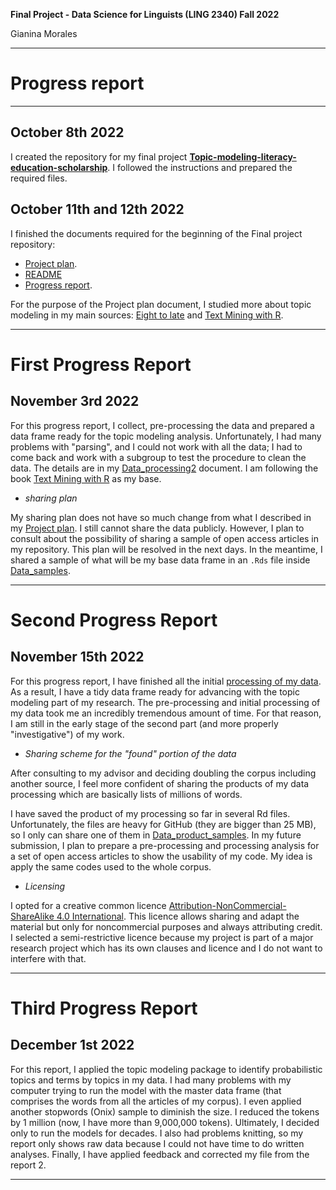 **Final Project - Data Science for Linguists (LING 2340) Fall 2022**

Gianina Morales

----------------

# Progress report

----------------
## October 8th 2022

I created the repository for my final project [**Topic-modeling-literacy-education-scholarship**](https://github.com/Data-Sci-2022/Topic-modeling-literacy-education-scholarship). I followed the instructions and prepared the required files.

## October 11th and 12th 2022

I finished the documents required for the beginning of the Final project repository: 

  - [Project plan](project_plan.md).
  - [README](README.md)
  - [Progress report](progress_report.md).

For the purpose of the Project plan document, I studied more about topic modeling in my main sources: [Eight to late](https://eight2late.wordpress.com/2015/09/29/a-gentle-introduction-to-topic-modeling-using-r/) and [Text Mining with R](https://www.tidytextmining.com/index.html). 

------
# First Progress Report

## November 3rd 2022

For this progress report, I collect, pre-processing the data and prepared a data frame ready for the topic modeling analysis. Unfortunately, I had many problems with "parsing", and I could not work with all the data; I had to come back and work with a subgroup to test the procedure to clean the data. The details are in my [Data_processing2](Data_processing2.md) document. I am following the book [Text Mining with R](https://www.tidytextmining.com/index.html) as my base. 

* *sharing plan*

My sharing plan does not have so much change from what I described in my [Project plan](project_plan.md). I still cannot share the data publicly. However, I plan to consult about the possibility of sharing a sample of open access articles in my repository. This plan will be resolved in the next days. In the meantime, I shared a sample of what will be my base data frame in an `.Rds` file inside [Data_samples](/Data_samples).

------
# Second Progress Report

## November 15th 2022

For this progress report, I have finished all the initial [processing of my data](Data_processing_report2.md). As a result, I have a tidy data frame ready for advancing with the topic modeling part of my research.
The pre-processing and initial processing of my data took me an incredibly tremendous amount of time. For that reason, I am still in the early stage of the second part (and more properly "investigative") of my work. 

* *Sharing scheme for the "found" portion of the data*

After consulting to my advisor and deciding doubling the corpus including another source, I feel more confident of sharing the products of my data processing which are basically lists of millions of words. 

I have saved the product of my processing so far in several Rd files. Unfortunately, the files are heavy for GitHub (they are bigger than 25 MB), so I only can share one of them in [Data_product_samples](Data_product_samples). In my future submission, I plan to prepare a pre-processing and processing analysis for a set of open access articles to show the usability of my code. My idea is apply the same codes used to the whole corpus. 

* *Licensing*

I opted for a creative common licence [Attribution-NonCommercial-ShareAlike 4.0 International](LICENSE.md). This licence allows sharing and adapt the material but only for noncommercial purposes and always attributing credit. I selected a semi-restrictive licence because my project is part of a major research project which has its own clauses and licence and I do not want to interfere with that. 

------
# Third Progress Report

## December 1st 2022

For this report, I applied the topic modeling package to identify probabilistic topics and terms by topics in my data. I had many problems with my computer trying to run the model with the master data frame (that comprises the words from all the articles of my corpus). I even applied another stopwords (Onix) sample to diminish the size. I reduced the tokens by 1 million (now, I have more than 9,000,000 tokens). Ultimately, I decided only to run the models for decades. I also had problems knitting, so my report only shows raw data because I could not have time to do written analyses.
Finally, I have applied feedback and corrected my file from the report 2. 

---




